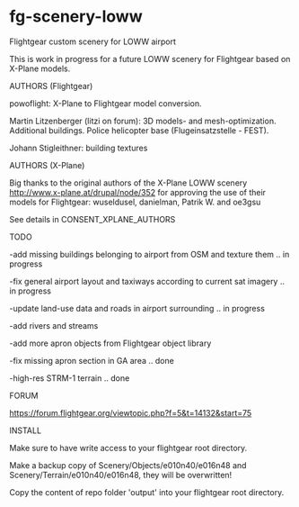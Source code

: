 # fg-scenery-loww
Flightgear custom scenery for LOWW airport

This is work in progress for a future LOWW scenery for Flightgear 
based on X-Plane models.

AUTHORS (Flightgear)

powoflight: X-Plane to Flightgear model conversion.

Martin Litzenberger (litzi on forum): 3D models- and mesh-optimization. Additional buildings. Police helicopter base (Flugeinsatzstelle - FEST).

Johann Stigleithner: building textures


AUTHORS (X-Plane)

Big thanks to the original authors of the X-Plane LOWW scenery 
http://www.x-plane.at/drupal/node/352 
for approving the use of their models for Flightgear: 
wuseldusel, danielman, Patrik W. and oe3gsu

See details in CONSENT_XPLANE_AUTHORS


TODO

-add missing buildings belonging to airport from OSM and texture them .. in progress

-fix general airport layout and taxiways according to current sat imagery .. in progress

-update land-use data and roads in airport surrounding .. in progress

-add rivers and streams

-add more apron objects from Flightgear object library

-fix missing apron section in GA area .. done

-high-res STRM-1 terrain .. done

FORUM

https://forum.flightgear.org/viewtopic.php?f=5&t=14132&start=75

INSTALL

Make sure to have write access to your flightgear root directory.

Make a backup copy of Scenery/Objects/e010n40/e016n48 and Scenery/Terrain/e010n40/e016n48, they will be overwritten!

Copy the content of repo folder 'output' into your flightgear root directory.
